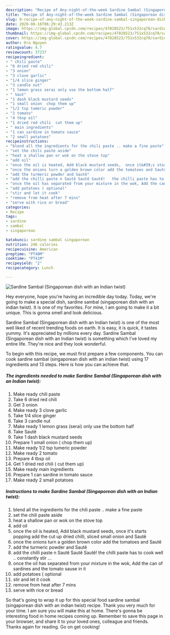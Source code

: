 ```yaml
---
description: "Recipe of Any-night-of-the-week Sardine Sambal (Singaporean dish with an Indian twist)"
title: "Recipe of Any-night-of-the-week Sardine Sambal (Singaporean dish with an Indian twist)"
slug: 9-recipe-of-any-night-of-the-week-sardine-sambal-singaporean-dish-with-an-indian-twist
date: 2020-08-16T06:29:43.213Z
image: https://img-global.cpcdn.com/recipes/47828523/751x532cq70/sardine-sambal-singaporean-dish-with-an-indian-twist-recipe-main-photo.jpg
thumbnail: https://img-global.cpcdn.com/recipes/47828523/751x532cq70/sardine-sambal-singaporean-dish-with-an-indian-twist-recipe-main-photo.jpg
cover: https://img-global.cpcdn.com/recipes/47828523/751x532cq70/sardine-sambal-singaporean-dish-with-an-indian-twist-recipe-main-photo.jpg
author: Ora Nguyen
ratingvalue: 4.7
reviewcount: 37237
recipeingredient:
- " chili paste"
- "6 dried red chili"
- "3 onion"
- "3 clove garlic"
- "1/4 slice ginger"
- "3 candle nut"
- "1 lemon grass serai only use the bottom half"
- " Saut"
- "1 dash black mustard seeds"
- "1 small onion  chop them up"
- "1/2 tsp tumeric powder"
- "2 tomato"
- "4 tbsp oil"
- "1 dried red chili  cut them up"
- " main ingredients"
- "1 can sardine in tomato sauce"
- "2 small potatoes"
recipeinstructions:
- "blend all the ingredients for the chili paste .. make a fine paste"
- "set the chili paste aside"
- "heat a shallow pan or wok on the stove top"
- "add oil"
- "once the oil is heated, Add black mustard seeds,  once it&#39;s starts popping add the cut up dried chilli, sliced small onion and Sautê"
- "once the onions turn a golden brown color add the tomatoes and Sautê"
- "add the turmeric powder and Sautê"
- "add the chilli paste n Sautê Sautê Sautê!   the chilli paste has to cook well .. constantly stir ..."
- "once the oil has separated from your mixture in the wok, Add the can of sardines and the tomato sause in it"
- "add potatoes ( optional"
- "stir and let it cook"
- "remove from heat after 7 mins"
- "serve with rice or bread"
categories:
- Recipe
tags:
- sardine
- sambal
- singaporean

katakunci: sardine sambal singaporean 
nutrition: 246 calories
recipecuisine: American
preptime: "PT40M"
cooktime: "PT41M"
recipeyield: "2"
recipecategory: Lunch

---
```



![Sardine Sambal (Singaporean dish with an Indian twist)](https://img-global.cpcdn.com/recipes/47828523/751x532cq70/sardine-sambal-singaporean-dish-with-an-indian-twist-recipe-main-photo.jpg)

Hey everyone, hope you're having an incredible day today. Today, we're going to make a special dish, sardine sambal (singaporean dish with an indian twist). It is one of my favorites. For mine, I am going to make it a bit unique. This is gonna smell and look delicious.

Sardine Sambal (Singaporean dish with an Indian twist) is one of the most well liked of recent trending foods on earth. It is easy, it is quick, it tastes yummy. It's appreciated by millions every day. Sardine Sambal (Singaporean dish with an Indian twist) is something which I've loved my entire life. They're nice and they look wonderful.




To begin with this recipe, we must first prepare a few components. You can cook sardine sambal (singaporean dish with an indian twist) using 17 ingredients and 13 steps. Here is how you can achieve that.

<!--inarticleads1-->

##### The ingredients needed to make Sardine Sambal (Singaporean dish with an Indian twist):

1. Make ready  chili paste
1. Take 6 dried red chili
1. Get 3 onion
1. Make ready 3 clove garlic
1. Take 1/4 slice ginger
1. Take 3 candle nut
1. Make ready 1 lemon grass (serai) only use the bottom half
1. Take  Sautê
1. Take 1 dash black mustard seeds
1. Prepare 1 small onion ( chop them up)
1. Make ready 1/2 tsp tumeric powder
1. Make ready 2 tomato
1. Prepare 4 tbsp oil
1. Get 1 dried red chili ( cut them up)
1. Make ready  main ingredients
1. Prepare 1 can sardine in tomato sauce
1. Make ready 2 small potatoes




<!--inarticleads2-->

##### Instructions to make Sardine Sambal (Singaporean dish with an Indian twist):

1. blend all the ingredients for the chili paste .. make a fine paste
1. set the chili paste aside
1. heat a shallow pan or wok on the stove top
1. add oil
1. once the oil is heated, Add black mustard seeds,  once it&#39;s starts popping add the cut up dried chilli, sliced small onion and Sautê
1. once the onions turn a golden brown color add the tomatoes and Sautê
1. add the turmeric powder and Sautê
1. add the chilli paste n Sautê Sautê Sautê!   the chilli paste has to cook well .. constantly stir ...
1. once the oil has separated from your mixture in the wok, Add the can of sardines and the tomato sause in it
1. add potatoes ( optional
1. stir and let it cook
1. remove from heat after 7 mins
1. serve with rice or bread




So that's going to wrap it up for this special food sardine sambal (singaporean dish with an indian twist) recipe. Thank you very much for your time. I am sure you will make this at home. There's gonna be interesting food in home recipes coming up. Remember to save this page in your browser, and share it to your loved ones, colleague and friends. Thanks again for reading. Go on get cooking!
